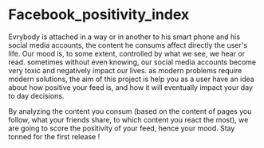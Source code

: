 # Facebook_positivity_index
Evrybody is attached in a way or in another to his smart phone and his social media accounts, 
the content he consums affect directly the user's life.
Our mood is, to some extent, controlled by what we see, we hear or read. 
sometimes without even knowing, our social media accounts become very toxic and negatively impact our lives.
as modern problems require modern solutions, the aim of this project is help you as a user have an idea about how positive your feed is, and how it will eventually impact your day to day decisions.

By analyzing the content you consum (based on the content of pages you follow, what your friends share, to which content you react the most), we are going to score the positivity of your feed, hence your mood.
Stay tonned for the first release !
